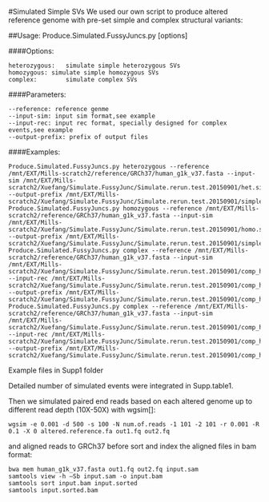 #Simulated Simple SVs
We used our own script to produce altered reference genome with pre-set simple and complex structural variants:

##Usage:
Produce.Simulated.FussyJuncs.py [options] <parameters>
 
####Options:
```
heterozygous:	simulate simple heterozygous SVs
homozygous:	simulate simple homozygous SVs
complex:		simulate complex SVs
 ```
 
####Parameters:
````
--reference: reference genme
--input-sim: input sim format,see example
--input-rec: input rec format, specially designed for complex events,see example
--output-prefix: prefix of output files
````

####Examples:
```
Produce.Simulated.FussyJuncs.py heterozygous --reference /mnt/EXT/Mills-scratch2/reference/GRCh37/human_g1k_v37.fasta --input-sim /mnt/EXT/Mills-scratch2/Xuefang/Simulate.FussyJunc/Simulate.rerun.test.20150901/het.sim --output-prefix /mnt/EXT/Mills-scratch2/Xuefang/Simulate.FussyJunc/Simulate.rerun.test.20150901/simple_het
Produce.Simulated.FussyJuncs.py homozygous --reference /mnt/EXT/Mills-scratch2/reference/GRCh37/human_g1k_v37.fasta --input-sim /mnt/EXT/Mills-scratch2/Xuefang/Simulate.FussyJunc/Simulate.rerun.test.20150901/homo.sim --output-prefix /mnt/EXT/Mills-scratch2/Xuefang/Simulate.FussyJunc/Simulate.rerun.test.20150901/simple_homo
Produce.Simulated.FussyJuncs.py complex --reference /mnt/EXT/Mills-scratch2/reference/GRCh37/human_g1k_v37.fasta --input-sim /mnt/EXT/Mills-scratch2/Xuefang/Simulate.FussyJunc/Simulate.rerun.test.20150901/comp_het.sim --input-rec /mnt/EXT/Mills-scratch2/Xuefang/Simulate.FussyJunc/Simulate.rerun.test.20150901/comp_het.rec --output-prefix /mnt/EXT/Mills-scratch2/Xuefang/Simulate.FussyJunc/Simulate.rerun.test.20150901/comp_het
Produce.Simulated.FussyJuncs.py complex --reference /mnt/EXT/Mills-scratch2/reference/GRCh37/human_g1k_v37.fasta --input-sim /mnt/EXT/Mills-scratch2/Xuefang/Simulate.FussyJunc/Simulate.rerun.test.20150901/comp_homo.sim --input-rec /mnt/EXT/Mills-scratch2/Xuefang/Simulate.FussyJunc/Simulate.rerun.test.20150901/comp_homo.rec --output-prefix /mnt/EXT/Mills-scratch2/Xuefang/Simulate.FussyJunc/Simulate.rerun.test.20150901/comp_homo
```

Example files in Supp1 folder

Detailed number of simulated events were integrated in Supp.table1.

Then we simulated paired end reads based on each altered genome up to different read depth (10X-50X) with wgsim[]:
```
wgsim -e 0.001 -d 500 -s 100 -N num.of.reads -1 101 -2 101 -r 0.001 -R 0.1 -X 0 altered.reference.fa out1.fq out2.fq
```
and aligned reads to GRCh37 before sort and index the aligned files in bam format:
```
bwa mem human_g1k_v37.fasta out1.fq out2.fq input.sam
samtools view -h –Sb input.sam -o input.bam
samtools sort input.bam input.sorted
samtools input.sorted.bam
```
